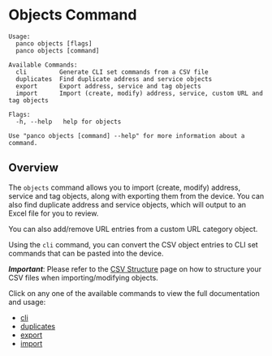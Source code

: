 # Objects Command

```
Usage:
  panco objects [flags]
  panco objects [command]

Available Commands:
  cli         Generate CLI set commands from a CSV file
  duplicates  Find duplicate address and service objects
  export      Export address, service and tag objects
  import      Import (create, modify) address, service, custom URL and tag objects

Flags:
  -h, --help   help for objects

Use "panco objects [command] --help" for more information about a command.
```

## Overview

The `objects` command allows you to import (create, modify) address, service and tag objects, along with exporting them from
the device. You can also find duplicate address and service objects, which will output to an Excel file for you to review.

You can also add/remove URL entries from a custom URL category object.

Using the `cli` command, you can convert the CSV object entries to CLI set commands that can be pasted into the device.

**_Important_**: Please refer to the [CSV Structure](https://panco.dev/csv_objects.html) page on how to structure your CSV files when importing/modifying objects.

Click on any one of the available commands to view the full documentation and usage:

* [cli](https://panco.dev/objects_cli.html)
* [duplicates](https://panco.dev/objects_duplicates.html)
* [export](https://panco.dev/objects_export.html)
* [import](https://panco.dev/objects_import.html)
